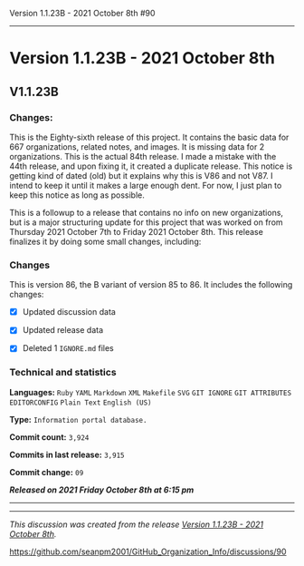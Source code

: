 Version 1.1.23B - 2021 October 8th #90


***

# Version 1.1.23B - 2021 October 8th

## V1.1.23B

### Changes:

This is the Eighty-sixth release of this project. It contains the basic data for 667 organizations, <!-- (fork count minus 2) !--> related notes, and images. It is missing data for 2 organizations. This is the actual 84th release. I made a mistake with the 44th release, and upon fixing it, it created a duplicate release. This notice is getting kind of dated (old) but it explains why this is V86 and not V87. I intend to keep it until it makes a large enough dent. For now, I just plan to keep this notice as long as possible.

This is a followup to a release that contains no info on new organizations, but is a major structuring update for this project that was worked on from Thursday 2021 October 7th to Friday 2021 October 8th. This release finalizes it by doing some small changes, including:

### Changes

This is version 86, the B variant of version 85 to 86. It includes the following changes:

- [x] Updated discussion data

- [x] Updated release data

- [x] Deleted 1 `IGNORE.md` files

<!--
- [x] Added data up to >date<
!-->

<!--
- [x] Deleted 2 `IGNORE.md` files
!-->

<!-- - [x] Updated Git navigation data

<!-- - [x] Deleted 3 `IGNORE.md` files !-->

### Technical and statistics

**Languages:** `Ruby` `YAML` `Markdown` `XML` `Makefile` `SVG` `GIT IGNORE` `GIT ATTRIBUTES` `EDITORCONFIG` `Plain Text` `English (US)`

**Type:** `Information portal database.`

**Commit count:** `3,924`

**Commits in last release:** `3,915`

**Commit change:** `09`

***Released on 2021 Friday October 8th at 6:15 pm***

***


<hr /><em>This discussion was created from the release <a href='https://github.com/seanpm2001/GitHub_Organization_Info/releases/tag/V1.1.23B'>Version 1.1.23B - 2021 October 8th</a>.</em>

https://github.com/seanpm2001/GitHub_Organization_Info/discussions/90

